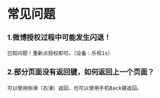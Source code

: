 # 常见问题

### 1.微博授权过程中可能发生闪退！  
    已知问题！重新点授权即可。（设备：乐视1s）
### 2.部分页面没有返回键，如何返回上一个页面？
    可以使用侧滑（右滑）返回，也可以使用手机Back键返回。      